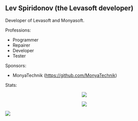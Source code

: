 ## Lev Spiridonov (the Levasoft developer)
Developer of Levasoft and Monyasoft.

Professions:
+ Programmer
+ Repairer
+ Developer
+ Tester

Sponsors:
+ MonyaTechnik (https://github.com/MonyaTechnik)

Stats:
<p align="center">
<a href="https://github.com/spiri-leo"><img src="https://github-profile-trophy.vercel.app/?username=spiri-leo&theme=onedark" "></a>
</p>

<p align="center">
<a href="https://github.com/spiri-leo"><img src="https://github-readme-stats.vercel.app/api?username=spiri-leo&show_icons=true&count_private=true&hide=stars&include_all_commits=true&theme=material-palenight"></a>
</p>

<p style="width:100%"><img align="left" src="https://github-readme-stats.vercel.app/api/top-langs?username=spiri-leo&show_icons=true&locale=en&layout=compact&theme=material-palenight"/></p>
